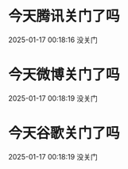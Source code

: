 # 今天腾讯关门了吗

2025-01-17 00:18:16 没关门

# 今天微博关门了吗

2025-01-17 00:18:19 没关门

# 今天谷歌关门了吗

2025-01-17 00:18:19 没关门


